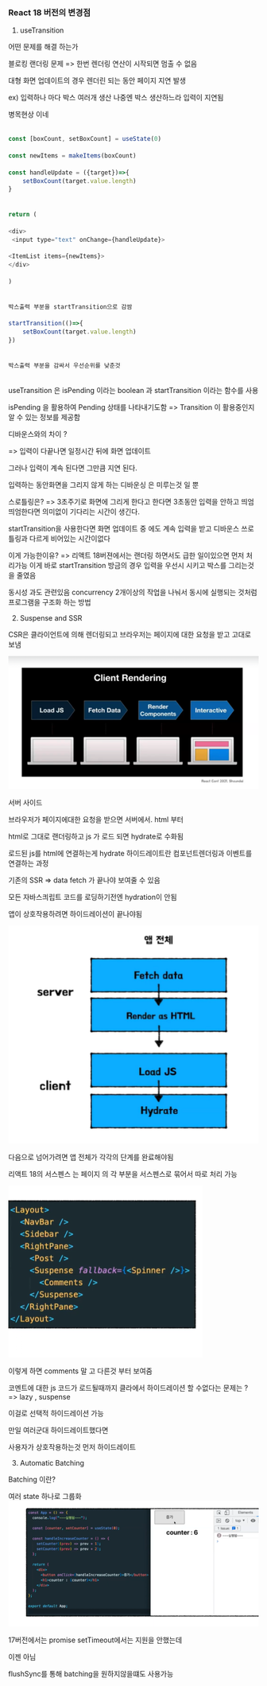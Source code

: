 ### React 18 버전의 변경점

1. useTransition

어떤 문제를 해결 하는가

블로킹 랜더링 문제 => 한번 렌더링 연산이 시작되면 멈출 수 없음

대형 화면 업데이트의 경우 렌더린 되는 동안 페이지 지연 발생

ex) 입력하나 마다 박스 여러개 생산 나중엔 박스 생산하느라 입력이 지연됨

병목현상 이네

```js

const [boxCount, setBoxCount] = useState(0)

const newItems = makeItems(boxCount)

const handleUpdate = ({target})=>{
    setBoxCount(target.value.length)
}


return (

<div>
 <input type="text" onChange={handleUpdate}>

<ItemList items={newItems}>
</div>

)


박스출력 부분을 startTransition으로 감쌈

startTransition(()=>{
    setBoxCount(target.value.length)
})


박스출력 부분을 감싸서 우선순위를 낮춘것



```

useTransition 은 isPending 이라는 boolean 과 startTransition 이라는 함수를 사용

isPending 을 활용하여 Pending 상태를 나타내기도함 => Transition 이 활용중인지 알 수 있는 정보를 제공함

디바운스와의 차이 ?

=> 입력이 다끝나면 일정시간 뒤에 화면 업데이트

그러나 입력이 계속 된다면 그만큼 지연 된다.

입력하는 동안화면을 그리지 않게 하는 디바운싱 은 미루는것 일 뿐

스로틀링은? => 3초주기로 화면에 그리게 한다고 한다면 3초동안 입력을 안하고 띄엄띄엄한다면 의미없이 기다리는 시간이 생긴다.

startTransition을 사용한다면 화면 업데이트 중 에도 계속 입력을 받고 디바운스 쓰로틀링과 다르게 비어있는 시간이없다

이게 가능한이유? => 리액트 18버젼에서는 랜더링 하면서도 급한 일이있으면 먼저 처리가능 이게 바로 startTransition 방금의 경우 입력을 우선시 시키고 박스를 그리는것을 줄였음

동시성 과도 관련있음 concurrency
2개이상의 작업을 나눠서 동시에 실행되는 것처럼 프로그램을 구조화 하는 방법

2. Suspense and SSR

CSR은 클라이언트에 의해 렌더링되고 브라우저는 페이지에 대한 요청을 받고 고대로 보냄

![Alt text](image.png)

서버 사이드

브라우저가 페이지에대한 요청을 받으면 서버에서. html 부터

html로 그대로 랜더링하고 js 가 로드 되면 hydrate로 수화됨

로드된 js를 html에 연결하는게 hydrate
하이드레이트란 컴포넌트렌더링과 이벤트를 연결하는 과정

기존의 SSR => data fetch 가 끝나야 보여줄 수 있음

모든 자바스킈립트 코드를 로딩하기전엔 hydration이 안됨

앱이 상호작용하려면 하이드레이션이 끝나야됨

![Alt text](image-1.png)

다음으로 넘어가려면 앱 전체가 각각의 단계를 완료해야됨

리액트 18의 서스펜스 는 페이지 의 각 부분을 서스펜스로 묶어서 따로 처리 가능

![Alt text](image-2.png)

이렇게 하면 comments 말 고 다른것 부터 보여줌

코멘트에 대한 js 코드가 로드될때까지 클라에서 하이드레이션 할 수없다는 문제는 ? => lazy , suspense

이걸로 선택적 하이드레이션 가능

만일 여러군대 하이드레이트했다면

사용자가 상호작용하는것 먼저 하이드레이트

3. Automatic Batching

Batching 이란?

여러 state 하나로 그룹화
![Alt text](image-3.png)

17버전에서는 promise setTimeout에서는 지원을 안했는데

이젠 아님

flushSync를 통해 batching을 원하지않을떄도 사용가능
